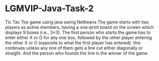 # LGMVIP-Java-Task-2
Tic Tac Toe game using java swing Netbeans
The game starts with two players as active members, having a one-print board on the screen which displays 9 boxes (i.e., 3×3). The first person who starts the game has to enter either X or O for any one box, followed by the other player entering the other X or O (opposite to what the first player has entered).
this continues unless any one of them gets a line cut either diagonally or straight. 
And the person who founds the line is the winner of the game.
